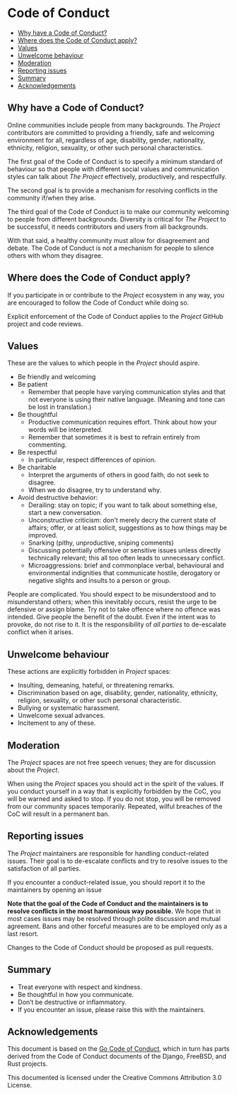 <!-- omit in toc -->
# Code of Conduct

- [Why have a Code of Conduct?](#why-have-a-code-of-conduct)
- [Where does the Code of Conduct apply?](#where-does-the-code-of-conduct-apply)
- [Values](#values)
- [Unwelcome behaviour](#unwelcome-behaviour)
- [Moderation](#moderation)
- [Reporting issues](#reporting-issues)
- [Summary](#summary)
- [Acknowledgements](#acknowledgements)

## Why have a Code of Conduct?

Online communities include people from many backgrounds. The *Project*
contributors are committed to providing a friendly, safe and welcoming
environment for all, regardless of age, disability, gender, nationality,
ethnicity, religion, sexuality, or other such personal characteristics.

The first goal of the Code of Conduct is to specify a minimum standard of
behaviour so that people with different social values and communication styles
can talk about *The Project* effectively, productively, and respectfully.

The second goal is to provide a mechanism for resolving conflicts in the
community if/when they arise.

The third goal of the Code of Conduct is to make our community welcoming to
people from different backgrounds. Diversity is critical for *The Project* to be
successful, it needs contributors and users from all backgrounds.

With that said, a healthy community must allow for disagreement and debate. The
Code of Conduct is not a mechanism for people to silence others with whom they
disagree.

## Where does the Code of Conduct apply?

If you participate in or contribute to the *Project* ecosystem in any way, you
are encouraged to follow the Code of Conduct while doing so.

Explicit enforcement of the Code of Conduct applies to the *Project* GitHub
project and code reviews.

## Values

These are the values to which people in the *Project* should aspire.

- Be friendly and welcoming
- Be patient
  - Remember that people have varying communication styles and that not everyone
    is using their native language. (Meaning and tone can be lost in translation.)
- Be thoughtful
  - Productive communication requires effort. Think about how your words will be
    interpreted.
  - Remember that sometimes it is best to refrain entirely from commenting.
- Be respectful
  - In particular, respect differences of opinion.
- Be charitable
  - Interpret the arguments of others in good faith, do not seek to disagree.
  - When we do disagree, try to understand why.
- Avoid destructive behavior:
  - Derailing: stay on topic; if you want to talk about something else, start a
    new conversation.
  - Unconstructive criticism: don't merely decry the current state of affairs;
    offer, or at least solicit, suggestions as to how things may be improved.
  - Snarking (pithy, unproductive, sniping comments)
  - Discussing potentially offensive or sensitive issues unless directly
    technically relevant; this all too often leads to unnecessary conflict.
  - Microaggressions: brief and commonplace verbal, behavioural and
    environmental indignities that communicate hostile, derogatory or negative
	slights and insults to a person or group.

People are complicated. You should expect to be misunderstood and to misunderstand others; when this inevitably occurs, resist the urge to be defensive or assign blame. Try not to take offence where no offence was intended. Give people the benefit of the doubt. Even if the intent was to provoke, do not rise to it. It is the responsibility of *all parties* to de-escalate conflict when it arises.

## Unwelcome behaviour

These actions are explicitly forbidden in *Project* spaces:

- Insulting, demeaning, hateful, or threatening remarks.
- Discrimination based on age, disability, gender, nationality, ethnicity,
  religion, sexuality, or other such personal characteristic.
- Bullying or systematic harassment.
- Unwelcome sexual advances.
- Incitement to any of these.

## Moderation

The *Project* spaces are not free speech venues; they are for discussion about
the *Project*.

When using the *Project* spaces you should act in the spirit of the values.
If you conduct yourself in a way that is explicitly forbidden by the CoC, you
will be warned and asked to stop. If you do not stop, you will be removed from
our community spaces temporarily. Repeated, wilful breaches of the CoC will
result in a permanent ban.

## Reporting issues

The *Project* maintainers are responsible for handling conduct-related issues.
Their goal is to de-escalate conflicts and try to resolve issues to the
satisfaction of all parties.

If you encounter a conduct-related issue, you should report it to the
maintainers by opening an issue

**Note that the goal of the Code of Conduct and the maintainers is to resolve
conflicts in the most harmonious way possible.** We hope that in most cases
issues may be resolved through polite discussion and mutual agreement. Bans
and other forceful measures are to be employed only as a last resort.

Changes to the Code of Conduct should be proposed as pull requests.

## Summary

- Treat everyone with respect and kindness.
- Be thoughtful in how you communicate.
- Don’t be destructive or inflammatory.
- If you encounter an issue, please raise this with the maintainers.

## Acknowledgements

This document is based on the
[Go Code of Conduct](https://web.archive.org/web/20180403092005/https://golang.org/conduct),
which in turn has parts derived from the Code of Conduct documents of the Django,
FreeBSD, and Rust projects.

This documented is licensed under the Creative Commons Attribution 3.0 License.
